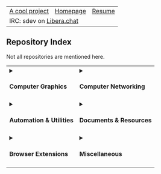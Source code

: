 <table>
<tr>
<td><a href="https://github.com/sujaldev/skylon">A cool project</a></td>
<td><a href="https://sujal.dev">Homepage</a></td>
<td><a href="https://resume.sujal.dev">Resume</a></td>
</tr>
<tr><td colspan="100%">IRC: sdev on <a href="https://libera.chat">Libera.chat</a></td></tr>
</table>

## Repository Index

Not all repositories are mentioned here.

<table>
<tr>
<td>
<details>
<summary><h4>Computer Graphics</h4></summary>
<ul>
<li>
    <a href="https://github.com/sujaldev/skylon">skylon</a>:
    A browser rendering engine from scratch.
</li>
<li>
    <a href="https://github.com/sujaldev/lyn">lyn</a>:
    A programming language to create mathematical animations, made at a hackathon. 
</li>
<li>
    <a href="https://github.com/sujaldev/marktext-fixed">marktext-fixed</a>:
    An attempt at making a markdown editor.
</li>
<li>
    <a href="https://github.com/sujaldev/html-renderer">html-renderer</a>:
    A tiny markdown renderer to serve as the backend for the above project.
</li>
<li>
    <a href="https://github.com/sujaldev/skia-animations">skia-animations</a>:
    Random animations rendered with skia.
</li>
<li>
    <a href="https://github.com/sujaldev/manim-animations">manim-animations</a>:
    Animations I've made with manim.
</li>
</ul>
</details>
</td>
<td>
<details>
<summary><h4>Computer Networking</h4></summary>
<ul>
<li>
    <a href="https://github.com/sujaldev/ACT-intranet-report">act-intranet-report</a>:
    My first bug bounty report. tl;dr, A fancy LaTeX document to illustrate to my ISP why inter-customer communication
    in the ISP's intranet is bad.
</li>
<li>
    <a href="https://github.com/sujaldev/ngrok-chat">ngrok-chat</a>:
    Was intended to be a p2p chat program that bypasses NAT, but I pivoted to ngrok tunnels.
</li>
</ul>
</details>
</td>
</tr>

<tr>
<td>
<details>
<summary><h4>Automation & Utilities</h4></summary>
<ul>
<li>
    <a href="https://github.com/sujaldev/usar-notice-mailing-list">usar-notice-mailing-list</a>:
    Scrapes my university's website for new notifications/circulars and sends it out as an email to a mailing list on
    google groups.
</li>
<li>
    <a href="https://github.com/sujaldev/LaTeXHub">LaTeXHub</a>:
    Quickly compiles a PDF from your GitHub repository and publishes it on your website.
</li>
<li>
    <a href="https://github.com/sujaldev/fedora-post-install">fedora-post-install</a>:
    My fedora installation automated with ansible.
</li>
<li>
    <a href="https://github.com/sujaldev/gmsg">gmsg</a>:
    Convert images to a slideshow GIF.
</li>
<li>
    <a href="https://github.com/sujaldev/ghsync">ghsync</a>:
    Backup your GitHub repositories.
</li>
<li>
    <a href="https://github.com/sujaldev/stacklogin">stacklogin</a>:
    Github actions workflow to get the fanatic badge on stackoverflow.
</li>
<li>
    <a href="https://github.com/sujaldev/DUAS">DUAS</a>:
    Automatically shutdown your server if you have a dumb UPS.
</li>
<li>
    <a href="https://github.com/sujaldev/blackout-defender">blackout-defender</a>:
    A different approach to DUAS.
</li>
</ul>
</details>
</td>
<td>
<details>
<summary><h4>Documents & Resources</h4></summary>
<ul>
<li>
    <a href="https://github.com/sujaldev/resume">resume</a>:
    My resume.
</li>
<li>
    <a href="https://github.com/sujaldev/gsoc-proposal">gsoc-proposal</a>:
    My rejected GSoC proposal to mitmproxy (2023).
</li>
<li>
    <a href="https://github.com/sujaldev/gsoc-2023-calendar">gsoc-2023-calendar</a>:
    Calendar for GSoC 2023.
</li>
<li>
    <a href="https://github.com/sujaldev/ACT-intranet-report">act-intranet-report</a>:
    My first bug bounty report.
</li>
<li>
    <a href="https://github.com/sujaldev/awesome-resources">awesome-resources</a>:
    A list of various valuable resources about a variety of topics.
</li>
<li>
    <a href="https://github.com/sujaldev/school">school</a>:
    A static site where I hosted answers to CS assignments that were given in high school.
</li>
<li>
    <a href="https://github.com/xaviersrohini/results">xaviersrohini/results</a>:
    I ran a kind of "stateful bruteforce" on CBSE's website to fetch results of each and every student in my batch 
    and hosted it here.
</li>
</ul>
</details>
</td>
</tr>

<tr>
<td>
<details>
<summary><h4>Browser Extensions</h4></summary>
<ul>
<li>
    <a href="https://github.com/sujaldev/vistube">vistube</a>:
    I use this to hide everything except for the video tag on YouTube.
</li>
<li>
    <a href="https://github.com/sujaldev/competishun-pro">competishun-pro</a>:
    For JEE aspirants studying from competishun. Found an interesting exploit in their login mechanism.
</li>
</ul>
</details>
</td>
<td>
<details>
<summary><h4>Miscellaneous</h4></summary>
<ul>
<li><a href="https://github.com/sujaldev/failed-8bit-cpu-emulator">failed-8bit-cpu-emulator</a></li>
<li><a href="https://github.com/sujaldev/sql2pdf">sql2pdf</a></li>
<li><a href="https://github.com/sujaldev/wazirx-bot">wazirx-bot</a></li>
<li><a href="https://github.com/sujaldev/xmemo">xmemo</a></li>
<li><a href="https://github.com/sujaldev/onelink">onelink</a></li>
<li><a href="https://github.com/sujaldev/LaTeXWeb">LaTeXWeb</a></li>
<li><a href="https://github.com/sujaldev/swvim">swvim</a></li>
<li><a href="https://github.com/sujaldev/gflight-api">gflight-api</a></li>
</ul>
</details>
</td>
</tr>
</table>